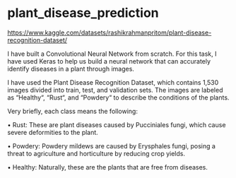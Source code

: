 # plant_disease_prediction

https://www.kaggle.com/datasets/rashikrahmanpritom/plant-disease-recognition-dataset/


 I have  built a Convolutional Neural Network from scratch. For this task, I have used Keras to help us build a neural network that can accurately identify diseases in a plant through images.

I have  used the Plant Disease Recognition Dataset, which contains 1,530 images divided into train, test, and validation sets. The images are labeled as “Healthy“, “Rust“, and “Powdery“ to describe the conditions of the plants.

Very briefly, each class means the following:

• Rust: These are plant diseases caused by Pucciniales fungi, which cause severe deformities to the plant.

• Powdery: Powdery mildews are caused by Erysphales fungi, posing a threat to agriculture and horticulture by reducing crop yields.

• Healthy: Naturally, these are the plants that are free from diseases.


